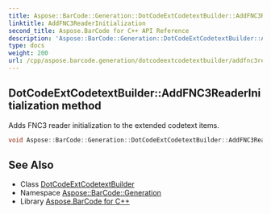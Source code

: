 ```yaml
---
title: Aspose::BarCode::Generation::DotCodeExtCodetextBuilder::AddFNC3ReaderInitialization method
linktitle: AddFNC3ReaderInitialization
second_title: Aspose.BarCode for C++ API Reference
description: 'Aspose::BarCode::Generation::DotCodeExtCodetextBuilder::AddFNC3ReaderInitialization method. Adds FNC3 reader initialization to the extended codetext items in C++.'
type: docs
weight: 200
url: /cpp/aspose.barcode.generation/dotcodeextcodetextbuilder/addfnc3readerinitialization/
---
```

## DotCodeExtCodetextBuilder::AddFNC3ReaderInitialization method


Adds FNC3 reader initialization to the extended codetext items.

```cpp
void Aspose::BarCode::Generation::DotCodeExtCodetextBuilder::AddFNC3ReaderInitialization()
```

## See Also

* Class [DotCodeExtCodetextBuilder](../)
* Namespace [Aspose::BarCode::Generation](../../)
* Library [Aspose.BarCode for C++](../../../)
